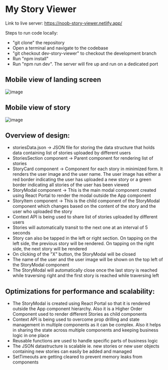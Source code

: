 # My Story Viewer
Link to live server: https://noob-story-viewer.netlify.app/

Steps to run code locally:  
- "git clone" the repository
- Open a terminal and navigate to the codebase
- "git checkout dev-story-viewer" to checkout the development branch
- Run "npm install"
- Run "npm run dev". The server will fire up and run on a dedicated port

## Mobile view of landing screen
![image](https://github.com/user-attachments/assets/bc646ca5-deb1-4dad-8994-2bf3e875ed44)

## Mobile view of story
![image](https://github.com/user-attachments/assets/dd14ce58-1e43-46a1-9804-5aa991f5ccad)

## Overview of design:
- storiesData.json -> JSON file for storing the data structure that holds data containing list of stories uploaded by different users
- StoriesSection component -> Parent component for rendering list of stories
- StoryCard component -> Component for each story in minimized form. It renders the user image and the user name. The user image has either a red border indicating the user has uploaded a new story or a green border indicating all stories of the user has been viewed
- StoryModal component -> This is the main modal component created using React Portal to render the modal outside the App component
- StoryItem component -> This is the child component of the StoryModal component which changes based on the content of the story and the user who uploaded the story
- Context API is being used to share list of stories uploaded by different users
- Stories will automatically transit to the next one at an interval of 5 seconds
- Story can also be tapped in the left or right section. On tapping on the left side, the previous story will be rendered. On tapping on the right side, the next story will be rendered
- On clicking of the "X" button, the StoryModal will be closed
- The name of the user and the user image will be shown on the top left of the StoryModal component
- The StoryModal will automatically close once the last story is reached while traversing right and the first story is reached while traversing left

## Optimizations for performance and scalability:
- The StoryModal is created using React Portal so that it is rendered outside the App component hierarchy. Also it is a Higher Order Component used to render different Stories as child components
- Context API is being used to overcome prop drilling and state management in multiple components as it can be complex. Also it helps in sharing the state across multiple components and keeping business logic in one place
- Reusable functions are used to handle specific parts of business logic
- The JSON datastructure is scalable ie. new stories or new user objects containing new stories can easily be added and managed
- SetTimeouts are getting cleared to prevent memory leaks from components
